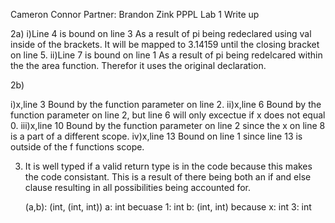 Cameron Connor
Partner: Brandon Zink
PPPL
Lab 1 Write up

2a)
i)Line 4 is bound on line 3
	As a result of pi being redeclared using val inside of the brackets. It will be mapped to 3.14159 until the closing bracket on line 5.
ii)Line 7 is bound on line 1
	As a result of pi being redelcared within the the area function. Therefor it uses the original declaration.

2b)

i)x,line 3
	Bound by the function parameter on line 2.
ii)x,line 6
	Bound by the function parameter on line 2, but line 6 will only excectue if x does not equal 0.
iii)x,line 10
	Bound by the function parameter on line 2 since the x on line 8 is a part of a different scope.
iv)x,line 13
	Bound on line 1 since line 13 is outside of the f functions scope.

3)
	It is well typed if a valid return type is in the code because this makes the code consistant. This is a result of there being both an if and else clause resulting in all possibilities being accounted for.
	
	(a,b): (int, (int, int))
		a: int becuase
			1: int
		b: (int, int) because
			x: int
			3: int
